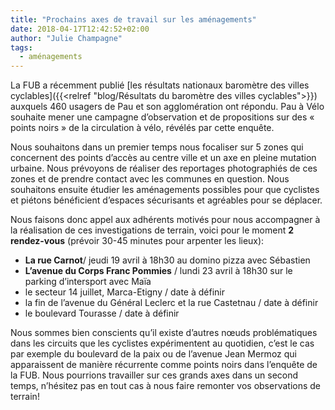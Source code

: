 ```yaml
---
title: "Prochains axes de travail sur les aménagements"
date: 2018-04-17T12:42:52+02:00
author: "Julie Champagne"
tags:
  - aménagements
---
```


La FUB a récemment publié [les résultats nationaux baromètre des villes
cyclables]({{<relref "blog/Résultats du baromètre des villes cyclables">}}) auxquels 460
usagers de Pau et son agglomération ont répondu. Pau à Vélo souhaite mener
une campagne d’observation et de propositions sur des « points noirs » de
la circulation à vélo, révélés par cette enquête.

Nous souhaitons dans un premier temps nous focaliser sur 5 zones qui concernent
des points d’accès au centre ville et un axe en pleine mutation urbaine. Nous
prévoyons de réaliser des reportages photographiés de ces zones et de prendre
contact avec les communes en question. Nous souhaitons ensuite étudier les
aménagements possibles pour que cyclistes et piétons bénéficient d’espaces
sécurisants et agréables pour se déplacer.

Nous faisons donc appel aux adhérents motivés pour nous accompagner à la
réalisation de ces investigations de terrain, voici pour le moment **2
rendez-vous** (prévoir 30-45 minutes pour arpenter les lieux):

*  **La rue Carnot**/ jeudi 19 avril à 18h30 au domino pizza avec Sébastien
*  **L’avenue du Corps Franc Pommies** / lundi 23 avril à 18h30 sur le parking
   d’intersport avec Maïa
* le secteur 14 juillet, Marca-Etigny / date à définir
* la fin de l’avenue du Général Leclerc et la rue Castetnau / date à définir
* le boulevard Tourasse / date à définir

Nous sommes bien conscients qu’il existe d’autres nœuds problématiques dans
les circuits que les cyclistes expérimentent au quotidien, c’est le cas par
exemple du boulevard de la paix ou de l’avenue Jean Mermoz qui apparaissent
de manière récurrente comme points noirs dans l’enquête de la FUB. Nous
pourrions travailler sur ces grands axes dans un second temps, n’hésitez
pas en tout cas à nous faire remonter vos observations de terrain!
